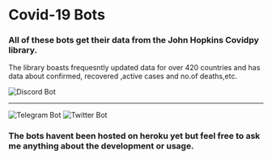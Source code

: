 # Covid-19 Bots
### All of these bots get their data from the John Hopkins Covidpy library.
<p> The library boasts frequesntly updated data for over 420 countries and has data about confirmed, recovered ,active cases and no.of deaths,etc.</p>

![Discord Bot](../main/readme/disc.png)
***
![Telegram Bot](../main/readme/tele.PNG)
![Twitter Bot](../main/readme/Twwet.PNG)

### The bots havent been hosted on heroku yet but feel free to ask me anything about the development or usage.
